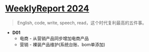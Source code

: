 # [WeeklyReport 2024](https://github.com/haoz0x139/myblog/issues/30)

> English, code, write, speech, read，这个时代复利最高的五件事。
- **D01**
    - 电商 - 从营销产品同步增加电商产品
    - 营销 - 裸装产品维护(系统台账、bom单添加)